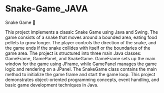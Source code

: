 # Snake-Game_JAVA

Snake Game 🐍

This project implements a classic Snake Game using Java and Swing. The game consists of a snake that moves around a bounded area, eating food pellets to grow longer. The player controls the direction of the snake, and the game ends if the snake collides with itself or the boundaries of the game area. The project is structured into three main Java classes: GameFrame, GamePanel, and SnakeGame. GameFrame sets up the main window for the game using JFrame, while GamePanel manages the game logic and rendering on a JPanel. The SnakeGame class contains the main method to initialize the game frame and start the game loop. This project demonstrates object-oriented programming concepts, event handling, and basic game development techniques in Java.
